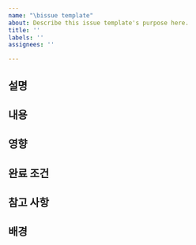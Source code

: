 ```yaml
---
name: "\bissue template"
about: Describe this issue template's purpose here.
title: ''
labels: ''
assignees: ''

---
```


## 설명


## 내용


## 영향


## 완료 조건


## 참고 사항


## 배경
